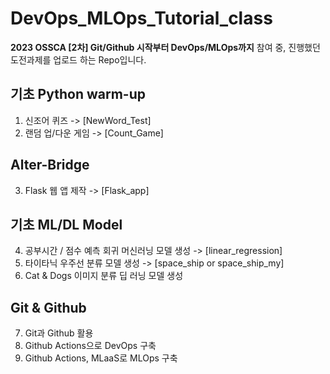# DevOps_MLOps_Tutorial_class

**2023 OSSCA [2차] Git/Github 시작부터 DevOps/MLOps까지** 참여 중, 진행했던 도전과제를 업로드 하는 Repo입니다.

## 기초 Python warm-up
1. 신조어 퀴즈 -> [NewWord_Test]
2. 랜덤 업/다운 게임 -> [Count_Game]
## Alter-Bridge
3. Flask 웹 앱 제작 -> [Flask_app]
## 기초 ML/DL Model 
4. 공부시간 / 점수 예측 회귀 머신러닝 모델 생성 -> [linear_regression]
5. 타이타닉 우주선 분류 모델 생성 -> [space_ship or space_ship_my]
6. Cat & Dogs 이미지 분류 딥 러닝 모델 생성
## Git & Github 
7. Git과 Github 활용
8. Github Actions으로 DevOps 구축
9. Github Actions, MLaaS로 MLOps 구축
